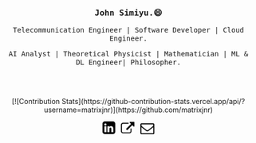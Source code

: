 <h3 align='center' class="text-purple"><samp><strong>John Simiyu.</strong>😄</samp></h3>
<p align='center'> <samp>Telecommunication Engineer | Software Developer | Cloud Engineer.</samp></p>
<p align='center'> <samp>AI Analyst | Theoretical Physicist | Mathematician | ML & DL Engineer| Philosopher.</samp></p>
<br><br>
<p align='center'>
 [![Contribution Stats](https://github-contribution-stats.vercel.app/api/?username=matrixjnr)](https://github.com/matrixjnr)
 </p>
<p align='center'>
<a href=https://www.linkedin.com/in/john-simiyu"><img height="26" src="https://raw.githubusercontent.com/AntonioFalcao/AntonioFalcao/master/img/linkedin.png?raw=true"></a>&nbsp;&nbsp;
<a href="https://matrixjnr.github.io/"><img height="27" src="https://raw.githubusercontent.com/AntonioFalcao/AntonioFalcao/master/img/external.png?raw=true" alt=""></a>&nbsp;&nbsp;
<a href="mailto:jonnyeinstein@gmail.com"><img height="22" src="https://raw.githubusercontent.com/AntonioFalcao/AntonioFalcao/master/img/mail.png?raw=true" alt=""></a>
</p>
